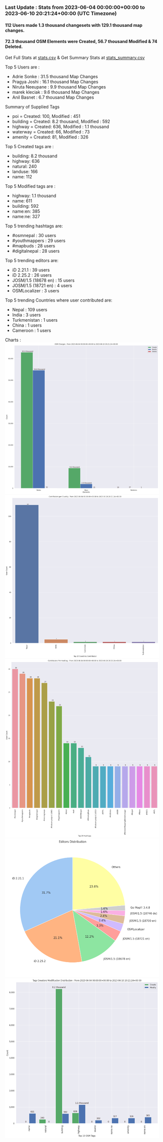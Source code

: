 ### Last Update : Stats from 2023-06-04 00:00:00+00:00 to 2023-06-10 20:21:24+00:00 (UTC Timezone)

#### 112 Users made 1.3 thousand changesets with 129.1 thousand map changes.
#### 72.3 thousand OSM Elements were Created, 56.7 thousand Modified & 74 Deleted.
Get Full Stats at [stats.csv](/stats/Nepal/Weekly/stats.csv)
 & Get Summary Stats at [stats_summary.csv](/stats/Nepal/Weekly/stats_summary.csv)

Top 5 Users are : 
- Adrie Sonke : 31.5 thousand Map Changes
- Pragya Joshi : 16.1 thousand Map Changes
- Niruta Neeupane : 9.9 thousand Map Changes
- marek kleciak : 9.6 thousand Map Changes
- Anil Basnet : 6.7 thousand Map Changes

Summary of Supplied Tags
- poi = Created: 100, Modified : 451
- building = Created: 8.2 thousand, Modified : 592
- highway = Created: 636, Modified : 1.1 thousand
- waterway = Created: 66, Modified : 73
- amenity = Created: 81, Modified : 326


Top 5 Created tags are :
- building: 8.2 thousand
- highway: 636
- natural: 240
- landuse: 166
- name: 112


Top 5 Modified tags are :
- highway: 1.1 thousand
- name: 611
- building: 592
- name:en: 385
- name:ne: 327


Top 5 trending hashtags are:
- #osmnepal : 30 users
- #youthmappers : 29 users
- #mapbuds : 28 users
- #digitalnepal : 28 users


Top 5 trending editors are:
- iD 2.21.1 : 39 users
- iD 2.25.2 : 26 users
- JOSM/1.5 (18678 en) : 15 users
- JOSM/1.5 (18721 en) : 4 users
- OSMLocalizer : 3 users


Top 5 trending Countries where user contributed are:
- Nepal : 109 users
- India : 3 users
- Turkmenistan : 1 users
- China : 1 users
- Cameroon : 1 users


 Charts : 
![Alt text](./stats_osm_changes.png) 
![Alt text](./stats_users_per_country.png) 
![Alt text](./stats_users_per_hashtag.png) 
![Alt text](./stats_editors_pie_chart.png) 
![Alt text](./stats_tags.png) 
